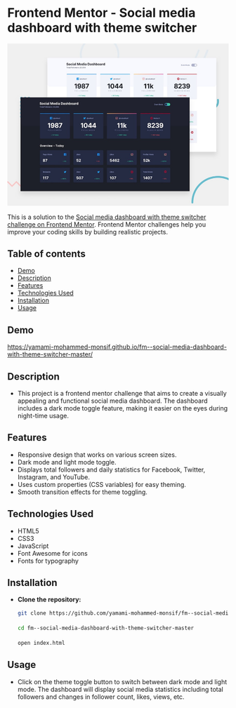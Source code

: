 # Frontend Mentor - Social media dashboard with theme switcher

![Design preview for the Social media dashboard with theme switcher coding challenge](./design/desktop-preview.jpg)

This is a solution to the [Social media dashboard with theme switcher challenge on Frontend Mentor](https://www.frontendmentor.io/challenges/social-media-dashboard-with-theme-switcher-6oY8ozp_H). Frontend Mentor challenges help you improve your coding skills by building realistic projects.


## Table of contents

- [Demo](#demo)
- [Description](#description)
- [Features](#features)
- [Technologies Used](#technologies-used)
- [Installation](#installation)
- [Usage](#usage)


## Demo

https://yamami-mohammed-monsif.github.io/fm--social-media-dashboard-with-theme-switcher-master/

## Description

- This project is a frontend mentor challenge that aims to create a visually appealing and functional social media dashboard. The dashboard includes a dark mode toggle feature, making it easier on the eyes during night-time usage.

## Features

- Responsive design that works on various screen sizes.
- Dark mode and light mode toggle.
- Displays total followers and daily statistics for Facebook, Twitter, Instagram, and YouTube.
- Uses custom properties (CSS variables) for easy theming.
- Smooth transition effects for theme toggling.

## Technologies Used

- HTML5
- CSS3
- JavaScript
- Font Awesome for icons
-  Fonts for typography

## Installation

- **Clone the repository:**
   ```bash
   git clone https://github.com/yamami-mohammed-monsif/fm--social-media-dashboard-with-theme-switcher-master.git

   cd fm--social-media-dashboard-with-theme-switcher-master

   open index.html

## Usage

- Click on the theme toggle button to switch between dark mode and light mode. The dashboard will display social media statistics including total followers and changes in follower count, likes, views, etc.